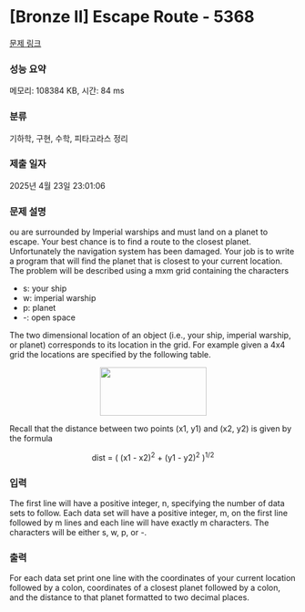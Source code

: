 # [Bronze II] Escape Route - 5368 

[문제 링크](https://www.acmicpc.net/problem/5368) 

### 성능 요약

메모리: 108384 KB, 시간: 84 ms

### 분류

기하학, 구현, 수학, 피타고라스 정리

### 제출 일자

2025년 4월 23일 23:01:06

### 문제 설명

<p>ou are surrounded by Imperial warships and must land on a planet to escape. Your best chance is to find a route to the closest planet. Unfortunately the navigation system has been damaged. Your job is to write a program that will find the planet that is closest to your current location. The problem will be described using a mxm grid containing the characters</p>

<ul>
	<li>s: your ship</li>
	<li>w: imperial warship</li>
	<li>p: planet</li>
	<li>-: open space</li>
</ul>

<p>The two dimensional location of an object (i.e., your ship, imperial warship, or planet) corresponds to its location in the grid. For example given a 4x4 grid the locations are specified by the following table.</p>

<p style="text-align: center;"><img alt="" src="https://upload.acmicpc.net/e4fd9605-9acb-4aa8-b0b4-5d42afff8740/-/preview/" style="width: 187px; height: 85px;"></p>

<p>Recall that the distance between two points (x1, y1) and (x2, y2) is given by the formula</p>

<p style="text-align: center;">dist = ( (x1 - x2)<sup>2</sup> + (y1 - y2)<sup>2</sup> )<sup>1/2</sup></p>

### 입력 

 <p>The first line will have a positive integer, n, specifying the number of data sets to follow. Each data set will have a positive integer, m, on the first line followed by m lines and each line will have exactly m characters. The characters will be either s, w, p, or -.</p>

### 출력 

 <p>For each data set print one line with the coordinates of your current location followed by a colon, coordinates of a closest planet followed by a colon, and the distance to that planet formatted to two decimal places.</p>

